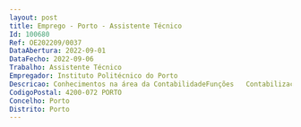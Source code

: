 ```yaml
--- 
layout: post
title: Emprego - Porto - Assistente Técnico
Id: 100680
Ref: OE202209/0037
DataAbertura: 2022-09-01
DataFecho: 2022-09-06
Trabalho: Assistente Técnico
Empregador: Instituto Politécnico do Porto
Descricao: Conhecimentos na área da ContabilidadeFunções   Contabilização de documentos de despesa  e receita, registo do património e sua inventariação e demais funções inerentes à categoria.
CodigoPostal: 4200-072 PORTO
Concelho: Porto
Distrito: Porto
--- 
```

